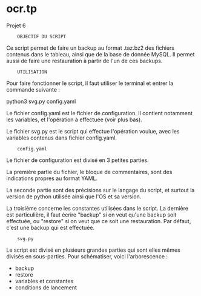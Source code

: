 # ocr.tp
Projet 6



		OBJECTIF DU SCRIPT

Ce script permet de faire un backup au format .taz.bz2 des fichiers contenus dans le tableau, ainsi que de la base de donnée MySQL.
Il permet aussi de faire une restauration à partir de l'un de ces backups.



		UTILISATION

Pour faire fonctionner le script, il faut utiliser le terminal et entrer la commande suivante :

python3 svg.py config.yaml


Le fichier config.yaml est le fichier de configuration. Il contient notamment les variables, et l'opération à effectuée (voir plus bas).

Le fichier svg.py est le script qui effectue l'opération voulue, avec les variables contenus dans fichier config.yaml.



		config.yaml

Le fichier de configuration est divisé en 3 petites parties.

La première partie du fichier, le bloque de commentaires, sont des indications propres au format YAML.

La seconde partie sont des précisions sur le langage du script, et surtout la version de python utilisée ainsi que l'OS et sa version.

La troisième concerne les constantes utilisées dans le script.
La dernière est particulière, il faut écrire "backup" si on veut qu'une backup soit effectuée, ou "restore" si on veut que ce soit une restauration. Par défaut, c'est une backup qui est effectuée.



		svg.py

Le script est divisé en plusieurs grandes parties qui sont elles mêmes divisés en sous-parties.
Pour schématiser, voici l'arborescence :
- backup
- restore
- variables et constantes
- conditions de lancement
